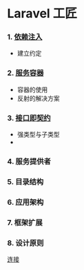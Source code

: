 Laravel 工匠
================

### 1. [依赖注入](./document/1_ioc.md)
  * 建立约定
### 2. [服务容器](./document/2_container.md)
  * 容器的使用
  * 反射的解决方案
### 3. [接口即契约](./document/3_interface.md)
  * 强类型与子类型
  * 
### 4. 服务提供者
### 5. 目录结构
### 6. 应用架构
### 7. 框架扩展
### 8. 设计原则

[连接](https://xueyuanjun.com/books/laravel-from-appreciate-to-artisan)